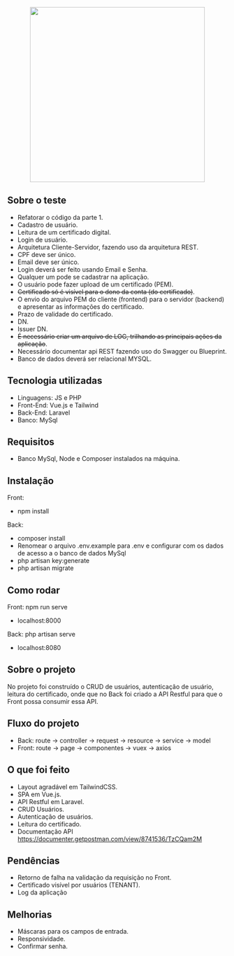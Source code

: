 <p align="center"><a href="https://www.soluti.com.br/" target="_blank"><img src="https://www.soluti.com.br/media/logo/stores/1/Logo_horizontal_23x.png" width="400"></a></p>

## Sobre o teste

* Refatorar o código da parte 1.
* Cadastro de usuário.
* Leitura de um certificado digital.
* Login de usuário.
* Arquitetura Cliente-Servidor, fazendo uso da arquitetura REST.
* CPF deve ser único.
* Email deve ser único.
* Login deverá ser feito usando Email e Senha.
* Qualquer um pode se cadastrar na aplicação.
* O usuário pode fazer upload de um certificado (PEM).
* ~~Certificado só é visível para o dono da conta (do certificado)~~.
* O envio do arquivo PEM do cliente (frontend) para o servidor (backend) e apresentar as informações do certificado.
* Prazo de validade do certificado.
* DN.
* Issuer DN.
* ~~É necessário criar um arquivo de LOG, trilhando as principais ações da aplicação~~.
* Necessário documentar api REST fazendo uso do Swagger ou Blueprint.
* Banco de dados deverá ser relacional MYSQL.

## Tecnologia utilizadas

- Linguagens: JS e PHP
- Front-End: Vue.js e Tailwind
- Back-End: Laravel
- Banco: MySql

## Requisitos

- Banco MySql, Node e Composer instalados na máquina.

## Instalação

Front: 
- npm install

Back:
- composer install
- Renomear o arquivo .env.example para .env e configurar com os dados de acesso a o banco de dados MySql
- php artisan key:generate
- php artisan migrate

## Como rodar

Front: npm run serve
- localhost:8000

Back: php artisan serve
- localhost:8080

## Sobre o projeto

No projeto foi construído o CRUD de usuários, autenticação de usuário, leitura do certificado, onde que no Back foi criado a API Restful para que o Front possa consumir essa API.

## Fluxo do projeto

- Back: route -> controller -> request -> resource -> service -> model
- Front: route -> page -> componentes -> vuex -> axios

## O que foi feito

- Layout agradável em TailwindCSS.
- SPA em Vue.js.
- API Restful em Laravel.
- CRUD Usuários.
- Autenticação de usuários.
- Leitura do certificado.
- Documentação API <a href="https://documenter.getpostman.com/view/8741536/TzCQam2M">https://documenter.getpostman.com/view/8741536/TzCQam2M</a>

## Pendências

- Retorno de falha na validação da requisição no Front.
- Certificado visível por usuários (TENANT).
- Log da aplicação

## Melhorias

- Máscaras para os campos de entrada.
- Responsividade.
- Confirmar senha.

